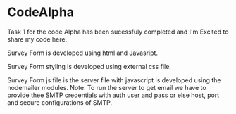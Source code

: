 # CodeAlpha
Task 1 for the code Alpha has been sucessfuly completed and I'm Excited to share my code here. 

Survey Form is developed using html and Javasript.

Survey Form styling is developed using external css file.

Survey Form js file is the server file with javascript is developed using the nodemailer modules.
Note: To run the server to get email we have to provide thee SMTP credentials  with auth user and pass or else host, port and secure configurations of SMTP.
